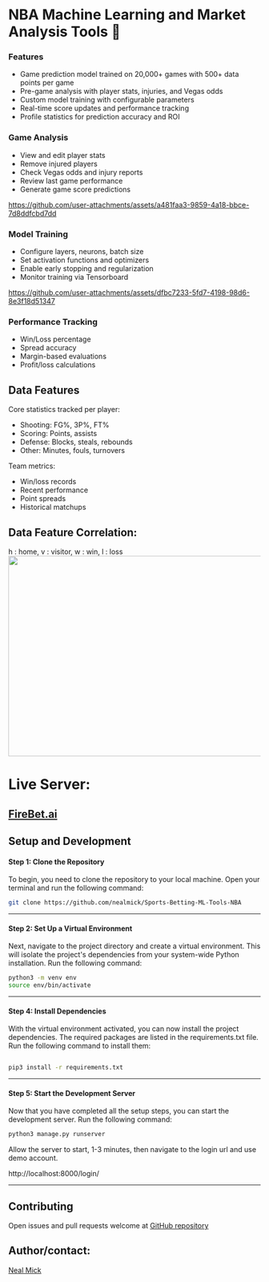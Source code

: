 # NBA Machine Learning and Market Analysis Tools 🏀

### Features
- Game prediction model trained on 20,000+ games with 500+ data points per game
- Pre-game analysis with player stats, injuries, and Vegas odds
- Custom model training with configurable parameters
- Real-time score updates and performance tracking
- Profile statistics for prediction accuracy and ROI


### Game Analysis
- View and edit player stats 
- Remove injured players
- Check Vegas odds and injury reports
- Review last game performance
- Generate game score predictions

https://github.com/user-attachments/assets/a481faa3-9859-4a18-bbce-7d8ddfcbd7dd

### Model Training
- Configure layers, neurons, batch size
- Set activation functions and optimizers 
- Enable early stopping and regularization
- Monitor training via Tensorboard

https://github.com/user-attachments/assets/dfbc7233-5fd7-4198-98d6-8e3f18d51347


### Performance Tracking
- Win/Loss percentage
- Spread accuracy 
- Margin-based evaluations
- Profit/loss calculations

## Data Features

Core statistics tracked per player:
- Shooting: FG%, 3P%, FT%
- Scoring: Points, assists
- Defense: Blocks, steals, rebounds
- Other: Minutes, fouls, turnovers

Team metrics:
- Win/loss records
- Recent performance
- Point spreads
- Historical matchups

## Data Feature Correlation:
h : home, v : visitor, w : win, l : loss
<img  src="https://i.imgur.com/xJMmvZR.png"  width="800"  height="400"  />


# Live Server:
## [FireBet.ai](https://FireBet.ai)  



## Setup and Development


#### Step 1: Clone the Repository

To begin, you need to clone the repository to your local machine. Open your terminal and run the following command:

```bash
git clone https://github.com/nealmick/Sports-Betting-ML-Tools-NBA
```

---



#### Step 2: Set Up a Virtual Environment
Next, navigate to the project directory and create a virtual environment. This will isolate the project's dependencies from your system-wide Python installation. Run the following command:
```bash
python3 -m venv env
source env/bin/activate
```

---


#### Step 4: Install Dependencies
With the virtual environment activated, you can now install the project dependencies. The required packages are listed in the requirements.txt file. Run the following command to install them:
```bash

pip3 install -r requirements.txt
```

---

#### Step 5: Start the Development Server
Now that you have completed all the setup steps, you can start the development server. Run the following command:
```bash
python3 manage.py runserver
```
Allow the server to start, 1-3 minutes, then navigate to the login url and use demo account.

http://localhost:8000/login/

---

## Contributing

Open issues and pull requests welcome at [GitHub repository](https://github.com/nealmick/Sports-Betting-ML-Tools-NBA)


## Author/contact:
[Neal Mick](https://nealmick.com)  
